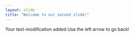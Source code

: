 ```yaml
---
layout: slide
title: "Welcome to our second slide!"
---
```

Your text-modification added
Use the left arrow to go back!
